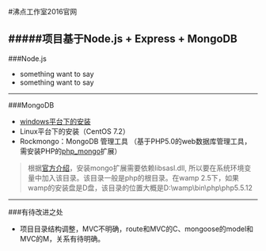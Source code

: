 #沸点工作室2016官网

#####项目基于Node.js + Express + MongoDB
-------------------

###Node.js
* something want to say
* something want to say

--------------
###MongoDB
* [windows平台下的安装](http://docs.mongoing.com/manual-zh/tutorial/install-mongodb-enterprise-on-windows.html)
* Linux平台下的安装（CentOS 7.2）
* Rockmongo：MongoDB 管理工具 （基于PHP5.0的web数据库管理工具，需安装PHP的[php_mongo](http://www.php.net/manual/en/mongo.installation.php)扩展） 

> 根据[官方介绍](http://php.net/manual/en/mongo.installation.php)，安装mongo扩展需要依赖libsasl.dll, 所以要在系统环境变量中加入该目录。该目录一般是php的根目录。在wamp 2.5下，如果wamp的安装盘是D盘，该目录的位置大概是D:\wamp\bin\php\php5.5.12 

-----------
###有待改进之处
* 项目目录结构调整，MVC不明确，route和MVC的C、mongoose的model和MVC的M，关系有待明确。
